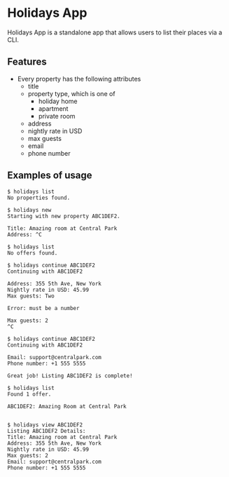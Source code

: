 Holidays App
============
Holidays App is a standalone app that allows users to list their places via a
CLI.

Features
--------
* Every property has the following attributes
  * title
  * property type, which is one of
    * holiday home
    * apartment
    * private room
  * address
  * nightly rate in USD
  * max guests
  * email
  * phone number

Examples of usage
-----------------
    $ holidays list
    No properties found.

    $ holidays new
    Starting with new property ABC1DEF2.

    Title: Amazing room at Central Park
    Address: ^C

    $ holidays list
    No offers found.

    $ holidays continue ABC1DEF2
    Continuing with ABC1DEF2

    Address: 355 5th Ave, New York
    Nightly rate in USD: 45.99
    Max guests: Two

    Error: must be a number

    Max guests: 2
    ^C
    
    $ holidays continue ABC1DEF2
    Continuing with ABC1DEF2

    Email: support@centralpark.com
    Phone number: +1 555 5555

    Great job! Listing ABC1DEF2 is complete!

    $ holidays list
    Found 1 offer.

    ABC1DEF2: Amazing Room at Central Park


    $ holidays view ABC1DEF2
    Listing ABC1DEF2 Details:
    Title: Amazing room at Central Park
    Address: 355 5th Ave, New York
    Nightly rate in USD: 45.99
    Max guests: 2
    Email: support@centralpark.com
    Phone number: +1 555 5555
